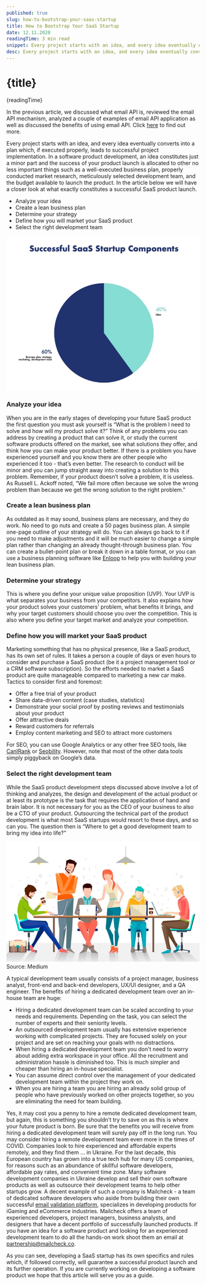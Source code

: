```yaml
---
published: true
slug: how-to-bootstrap-your-saas-startup
title: How to Bootstrap Your SaaS Startup
date: 12.11.2020
readingTime: 3 min read
snippet: Every project starts with an idea, and every idea eventually converts into a plan which, if executed properly, leads to successful project implementation.
desc: Every project starts with an idea, and every idea eventually converts into a plan which, if executed properly, leads to successful project implementation.
---
```


# {title}

{readingTime}

In the previous article, we discussed what email API is, reviewed the email API mechanism, analyzed a couple of examples
of email API application as well as discussed the benefits of using email API.
Click [here](/blog/emails-validation-api-increase-ecommerce-conversion?format=avif;webp;png&srcset) to find out more.

Every project starts with an idea, and every idea eventually converts into a plan which, if executed properly, leads to
successful project implementation. In a software product development, an idea constitutes just a minor part and the
success of your product launch is allocated to other no less important things such as a well-executed business plan,
properly conducted market research, meticulously selected development team, and the budget available to launch the
product. In the article below we will have a closer look at what exactly constitutes a successful SaaS product launch.

- Analyze your idea
- Create a lean business plan
- Determine your strategy
- Define how you will market your SaaS product
- Select the right development team

![Successful SaaS Startup Components](./successfulSaaSStartupComponents.jpg?format=avif;webp;jpg&srcset)

### Analyze your idea

When you are in the early stages of developing your future SaaS product the first question you must ask yourself is
“What is the problem I need to solve and how will my product solve it?” Think of any problems you can address by
creating a product that can solve it, or study the current software products offered on the market, see what solutions
they offer, and think how you can make your product better. If there is a problem you have experienced yourself and you
know there are other people who experienced it too - that’s even better. The research to conduct will be minor and you
can jump straight away into creating a solution to this problem. Remember, if your product doesn’t solve a problem, it
is useless. As Russell L. Ackoff noted, “We fail more often because we solve the wrong problem than because we get
the wrong solution to the right problem.”

### Create a lean business plan

As outdated as it may sound, business plans are necessary, and they do work. No need to go nuts and create a 50 pages
business plan. A simple one-page outline of your strategy will do. You can always go back to it if you need to make
adjustments and it will be much easier to change a simple plan rather than changing an already thought-through business
plan. You can create a bullet-point plan or break it down in a table format, or you can use a business planning
software like [Enloop](https://enloop.com/) to help you with building your lean business plan.

### Determine your strategy

This is where you define your unique value proposition (UVP). Your UVP is what separates your business from your competitors. It also explains how your product solves your customers’ problem, what benefits it brings, and why your target customers should choose you over the competition. This is also where you define your target market and analyze your competition.

### Define how you will market your SaaS product

Marketing something that has no physical presence, like a SaaS product, has its own set of rules. It takes a person a couple of days or even hours to consider and purchase a SaaS product (be it a project management tool or a CRM software subscription). So the efforts needed to market a SaaS product are quite manageable compared to marketing a new car make. Tactics to consider first and foremost:

- Offer a free trial of your product
- Share data-driven content (case studies, statistics)
- Demonstrate your social proof by posting reviews and testimonials about your product
- Offer attractive deals
- Reward customers for referrals
- Employ content marketing and SEO to attract more customers

For SEO, you can use Google Analytics or any other free SEO tools, like [CanIRank](https://www.canirank.com/) or
[Seobility](https://www.seobility.net/en/). However, note that most of the other data tools simply
piggyback on Google’s data.

### Select the right development team

While the SaaS product development steps discussed above involve a lot of thinking and analyzes, the design and development of the actual product or at least its prototype is the task that requires the application of hand and brain labor. It is not necessary for you as the CEO of your business to also be a CTO of your product. Outsourcing the technical part of the product development is what most SaaS startups would resort to these days, and so can you. The question then is “Where to get a good development team to bring my idea into life?”

![Right Development Team](./rightDevelopmentTeam.jpg?format=avif;webp;jpg&srcset)
Source: Medium

A typical development team usually consists of a project manager, business analyst, front-end and back-end developers,
UX/UI designer, and a QA engineer. The benefits of hiring a dedicated development team over an in-house team are huge:

- Hiring a dedicated development team can be scaled according to your needs and requirements. Depending on the task, you can select the number of experts and their seniority levels.
- An outsourced development team usually has extensive experience working with complicated projects. They are focused solely on your project and are set on reaching your goals with no distractions.
- When hiring a dedicated development team you don't need to worry about adding extra workspace in your office. All the recruitment and administration hassle is diminished too. This is much simpler and cheaper than hiring an in-house specialist.
- You can assume direct control over the management of your dedicated development team within the project they work on.
- When you are hiring a team you are hiring an already solid group of people who have previously worked on other projects together, so you are eliminating the need for team building.

Yes, it may cost you a penny to hire a remote dedicated development team, but again, this is something you shouldn’t try
to save on as this is where your future product is born. Be sure that the benefits you will receive from hiring a
dedicated development team will surely pay off in the long run. You may consider hiring a remote development team even
more in the times of COVID. Companies look to hire experienced and affordable experts remotely, and they find
them … in Ukraine. For the last decade, this European country has grown into a true tech hub for many US companies,
for reasons such as an abundance of skillful software developers, affordable pay rates, and convenient time zone. Many
software development companies in Ukraine develop and sell their own software products as well as outsource their
development teams to help other startups grow. A decent example of such a company is Mailcheck - a team of dedicated
software developers who aside from building their own successful
[email validation platform](https://www.mailcheck.co/), specializes in developing products for iGaming and eCommerce
industries. Mailcheck offers a team of experienced developers, project managers, business analysts, and designers that
have a decent portfolio of successfully launched products. If you have an idea for a software product and looking for
an experienced development team to do all the hands-on work shoot them
an email at [partnership@mailcheck.co](mailto:partnership@mailcheck.co).

As you can see, developing a SaaS startup has its own specifics and rules which, if followed correctly, will guarantee
a successful product launch and its further operation. If you are currently working on developing a software product
we hope that this article will serve you as a guide.

